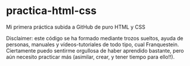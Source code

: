 # practica-html-css
Mi primera práctica subida a GitHub de puro HTML y CSS

Disclaimer: este código se ha formado mediante trozos sueltos, ayuda de personas, manuales y vídeos-tutoriales de todo tipo, cual Franquestein. Ciertamente puedo sentirme orgullosa de haber aprendido bastante, pero aún necesito practicar más (asimilar, crear, y tener tiempo para ello!!).
